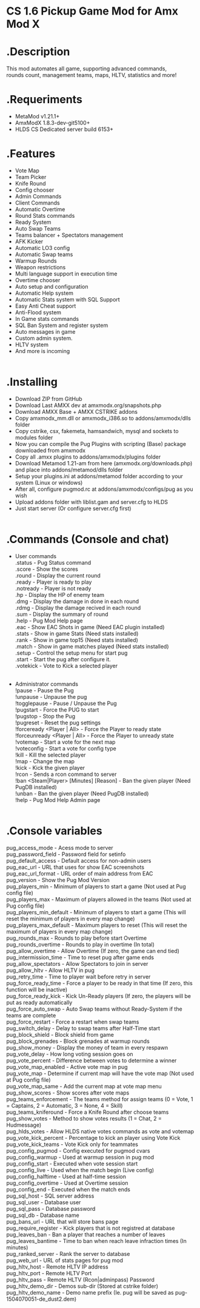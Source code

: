 CS 1.6 Pickup Game Mod for Amx Mod X
====================================

.Description
============
This mod automates all game, supporting advanced commands,<br>
rounds count, management teams, maps, HLTV, statistics and more!

.Requeriments
=============
- MetaMod v1.21.1+
- AmxModX 1.8.3-dev-git5100+
- HLDS CS Dedicated server build 6153+

.Features
=========
- Vote Map<br>
- Team Picker<br>
- Knife Round<br>
- Config chooser<br>
- Admin Commands<br>
- Client Commands<br>
- Automatic Overtime<br>
- Round Stats commands<br>
- Ready System<br>
- Auto Swap Teams<br>
- Teams balancer + Spectators management<br>
- AFK Kicker<br>
- Automatic LO3 config<br>
- Automatic Swap teams<br>
- Warmup Rounds<br>
- Weapon restrictions<br>
- Multi language support in execution time<br>
- Overtime chooser<br>
- Auto setup and configuration<br>
- Automatic Help system<br>
- Automatic Stats system with SQL Support<br>
- Easy Anti Cheat support<br>
- Anti-Flood system<br>
- In Game stats commands<br>
- SQL Ban System and register system<br>
- Auto messages in game<br>
- Custom admin system.<br>
- HLTV system<br>
- And more is incoming<br><br>

.Installing
===========
- Download ZIP from GitHub
- Download Last AMXX dev at amxmodx.org/snapshots.php<br>
- Download AMXX Base + AMXX CSTRIKE addons<br>
- Copy amxmodx_mm.dll or amxmodx_i386.so to addons/amxmodx/dlls folder<br>
- Copy cstrike, csx, fakemeta, hamsandwich, mysql and sockets to modules folder<br>
- Now you can compile the Pug Plugins with scripting (Base) package downloaded from amxmodx<br>
- Copy all .amxx plugins to addons/amxmodx/plugins folder<br>
- Download Metamod 1.21-am from here (amxmodx.org/downloads.php) and place into addons/metamod/dlls folder<br>
- Setup your plugins.ini at addons/metamod folder according to your system (Linux or windows)<br>
- After all, configure pugmod.rc at addons/amxmodx/configs/pug as you wish<br>
- Upload addons folder with liblist.gam and server.cfg to HLDS<br>
- Just start server (Or configure server.cfg first)<br><br>

.Commands (Console and chat)
=========
- User commands<br>
	.status		- Pug Status command<br>
	.score 		- Show the scores<br>
	.round 		- Display the current round<br>
	.ready 		- Player is ready to play<br>
	.notready 	- Player is not ready<br>
	.hp 		- Display the HP of enemy team<br>
	.dmg 		- Display the damage in done in each round<br>
	.rdmg 		- Display the damage recived in each round<br>
	.sum 		- Display the summary of round<br>
	.help 		- Pug Mod Help page<br>
	.eac		- Show EAC Shots in game (Need EAC plugin installed)<br>
	.stats 		- Show in game Stats (Need stats installed)<br>
	.rank 		- Show in game top15 (Need stats installed)<br>
	.match 		- Show in game matches played (Need stats installed)<br>
	.setup		- Control the setup menu for start pug<br>
	.start		- Start the pug after configure it.<br>
	.votekick 	- Vote to Kick a selected player<br><br>

- Administrator commands<br>
	!pause 					- Pause the Pug<br>
	!unpause 				- Unpause the pug<br>
	!togglepause 				- Pause / Unpause the Pug<br>
	!pugstart 				- Force the PUG to start<br>
	!pugstop 				- Stop the Pug<br>
	!pugreset 				- Reset the pug settings<br>
	!forceready <Player | All> 		- Force the Player to ready state<br>
	!forceunready <Player | All> 		- Force the Player to unready state<br>
	!votemap 				- Start a vote for the next map<br>
	!voteconfig 				- Start a vote for config type<br>
	!kill <Player>				- Kill the selected player<br>
	!map <Map>				- Change the map<br>
	!kick <Player> 				- Kick the given player<br>
	!rcon <Command> 			- Sends a rcon command to server<br>
	!ban <Steam|Player> [Minutes] [Reason] 	- Ban the given player (Need PugDB installed)<br>
	!unban <Steam> 				- Ban the given player (Need PugDB installed)<br>
	!help 					- Pug Mod Help Admin page<br><br>

.Console variables
======

pug_access_mode		- Acess mode to server<br>
pug_password_field	- Password field for setinfo<br>
pug_default_access	- Default access for non-admin users<br>
pug_eac_url		- URL that uses for show EAC screenshots<br>
pug_eac_url_format	- URL order of main address from EAC<br>
pug_version		- Show the Pug Mod Version<br>
pug_players_min		- Minimum of players to start a game (Not used at Pug config file)<br>
pug_players_max		- Maximum of players allowed in the teams (Not used at Pug config file)<br>
pug_players_min_default	- Minimum of players to start a game (This will reset the minimum of players in every map change)<br>
pug_players_max_default	- Maximum players to reset (This will reset the maximum of players in every map change)<br>
pug_rounds_max		- Rounds to play before start Overtime<br>
pug_rounds_overtime	- Rounds to play in overtime (In total)<br>
pug_allow_overtime	- Allow Overtime (If zero, the game can end tied)<br>
pug_intermission_time	- Time to reset pug after game ends<br>
pug_allow_spectators	- Allow Spectators to join in server<br>
pug_allow_hltv		- Allow HLTV in pug<br>
pug_retry_time		- Time to player wait before retry in server<br>
pug_force_ready_time	- Force a player to be ready in that time (If zero, this function will be inactive)<br>
pug_force_ready_kick	- Kick Un-Ready players (If zero, the players will be put as ready automatically<br>
pug_force_auto_swap	- Auto Swap teams without Ready-System if the teams are complete<br>
pug_force_restart	- Force a restart when swap teams<br>
pug_switch_delay	- Delay to swap teams after Half-Time start<br>
pug_block_shield	- Block shield from game<br>
pug_block_grenades	- Block grenades at warmup rounds<br>
pug_show_money		- Display the money of team in every respawn<br>
pug_vote_delay		- How long voting session goes on<br>
pug_vote_percent	- Difference between votes to determine a winner<br>
pug_vote_map_enabled	- Active vote map in pug<br>
pug_vote_map		- Determine if current map will have the vote map (Not used at Pug config file)<br>
pug_vote_map_same	- Add the current map at vote map menu<br>
pug_show_scores		- Show scores after vote maps<br>
pug_teams_enforcement	- The teams method for assign teams (0 = Vote, 1 = Captains, 2 = Automatic, 3 = None, 4 = Skill)<br>
pug_teams_kniferound	- Force a Knife Round after choose teams<br>
pug_show_votes		- Method to show votes results (1 = Chat, 2 = Hudmessage)<br>
pug_hlds_votes		- Allow HLDS native votes commands as vote and votemap<br>
pug_vote_kick_percent	- Percentage to kick an player using Vote Kick<br>
pug_vote_kick_teams	- Vote Kick only for teammates<br>
pug_config_pugmod	- Config executed for pugmod cvars<br>
pug_config_warmup	- Used at warmup session in pug mod<br>
pug_config_start	- Executed when vote session start<br>
pug_config_live		- Used when the match begin (Live config)<br>
pug_config_halftime	- Used at half-time session<br>
pug_config_overtime	- Used at Overtime session<br>
pug_config_end		- Executed when the match ends<br>
pug_sql_host		- SQL server address<br>
pug_sql_user		- Database user<br>
pug_sql_pass		- Database password<br>
pug_sql_db		- Database name<br>
pug_bans_url		- URL that will store bans page<br>
pug_require_register	- Kick players that is not registred at database<br>
pug_leaves_ban		- Ban a player that reaches a number of leaves<br>
pug_leaves_bantime	- Time to ban when reach leave infraction times (In minutes)<br>
pug_ranked_server	- Rank the server to database<br>
pug_web_url		- URL of stats pages for pug mod<br>
pug_hltv_host		- Remote HLTV IP address<br>
pug_hltv_port		- Remote HLTV Port<br>
pug_hltv_pass		- Remote HLTV (Rcon|adminpass) Password<br>
pug_hltv_demo_dir	- Demos sub-dir (Stored at cstrike folder)<br>
pug_hltv_demo_name	- Demo name prefix (Ie. pug will be saved as pug-1504070051-de_dust2.dem)
